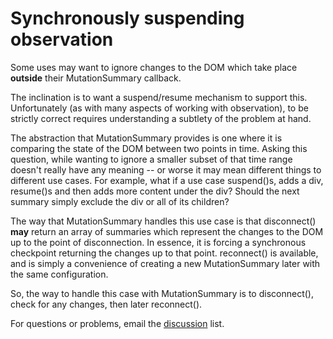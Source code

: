 # Synchronously suspending observation #

Some uses may want to ignore changes to the DOM which take place **outside** their MutationSummary callback.

The inclination is to want a suspend/resume mechanism to support this. Unfortunately (as with many aspects of working with observation), to be strictly correct requires understanding a subtlety of the problem at hand.

The abstraction that MutationSummary provides is one where it is comparing the state of the DOM between two points in time. Asking this question, while wanting to ignore a smaller subset of that time range doesn't really have any meaning -- or worse it may mean different things to different use cases. For example, what if a use case suspend()s, adds a div, resume()s and then adds more content under the div? Should the next summary simply exclude the div or all of its children?

The way that MutationSummary handles this use case is that disconnect() **may** return an array of summaries which represent the changes to the DOM up to the point of disconnection. In essence, it is forcing a synchronous checkpoint returning the changes up to that point. reconnect() is available, and is simply a convenience of creating a new MutationSummary later with the same configuration.

So, the way to handle this case with MutationSummary is to disconnect(), check for any changes, then later reconnect().

For questions or problems, email the [discussion](https://groups.google.com/group/mutation-summary-discuss?pli=1) list.